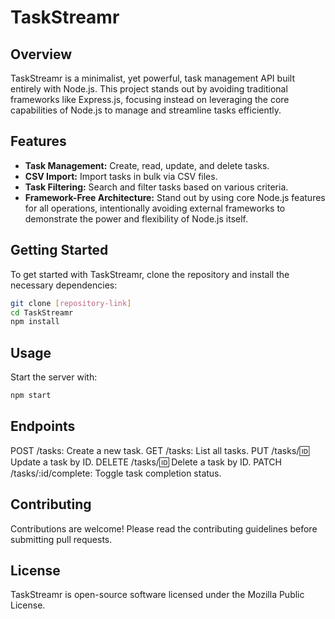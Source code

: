 # TaskStreamr

## Overview
TaskStreamr is a minimalist, yet powerful, task management API built entirely with Node.js. This project stands out by avoiding traditional frameworks like Express.js, focusing instead on leveraging the core capabilities of Node.js to manage and streamline tasks efficiently.

## Features
- **Task Management:** Create, read, update, and delete tasks.
- **CSV Import:** Import tasks in bulk via CSV files.
- **Task Filtering:** Search and filter tasks based on various criteria.
- **Framework-Free Architecture:** Stand out by using core Node.js features for all operations, intentionally avoiding external frameworks to demonstrate the power and flexibility of Node.js itself.

## Getting Started
To get started with TaskStreamr, clone the repository and install the necessary dependencies:

```bash
git clone [repository-link]
cd TaskStreamr
npm install
```

## Usage
Start the server with:

```bash
npm start
```

## Endpoints
POST /tasks: Create a new task.
GET /tasks: List all tasks.
PUT /tasks/:id: Update a task by ID.
DELETE /tasks/:id: Delete a task by ID.
PATCH /tasks/:id/complete: Toggle task completion status.

## Contributing
Contributions are welcome! Please read the contributing guidelines before submitting pull requests.

## License
TaskStreamr is open-source software licensed under the Mozilla Public License.
